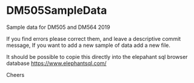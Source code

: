 # DM505SampleData
Sample data for DM505 and DM564 2019

If you find errors please correct them, and leave a descriptive commit message,
If you want to add a new sample of data add a new file.

It should be possible to copie this directly into the elepahant sql browser database
https://www.elephantsql.com/

Cheers
